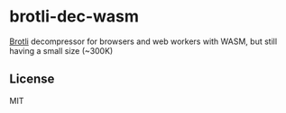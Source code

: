 # brotli-dec-wasm

[Brotli](https://github.com/google/brotli) decompressor for browsers and web workers with WASM,
but still having a small size (~300K)

## License

MIT
